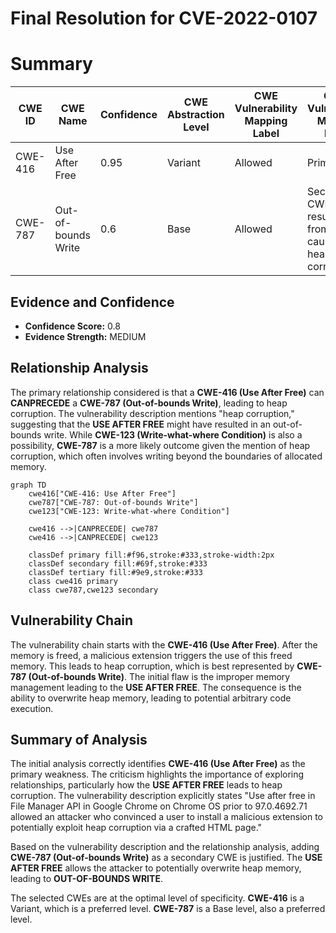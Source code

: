 # Final Resolution for CVE-2022-0107

# Summary
| CWE ID | CWE Name | Confidence | CWE Abstraction Level | CWE Vulnerability Mapping Label | CWE-Vulnerability Mapping Notes |
|---|---|---|---|---|---|
| CWE-416 | Use After Free | 0.95 | Variant | Allowed | Primary CWE |
| CWE-787 | Out-of-bounds Write | 0.6 | Base | Allowed | Secondary CWE, resulting from the UAF causing heap corruption|

## Evidence and Confidence

*   **Confidence Score:** 0.8
*   **Evidence Strength:** MEDIUM

## Relationship Analysis
The primary relationship considered is that a **CWE-416 (Use After Free)** can **CANPRECEDE** a **CWE-787 (Out-of-bounds Write)**, leading to heap corruption. The vulnerability description mentions "heap corruption," suggesting that the **USE AFTER FREE** might have resulted in an out-of-bounds write. While **CWE-123 (Write-what-where Condition)** is also a possibility, **CWE-787** is a more likely outcome given the mention of heap corruption, which often involves writing beyond the boundaries of allocated memory.

```mermaid
graph TD
    cwe416["CWE-416: Use After Free"]
    cwe787["CWE-787: Out-of-bounds Write"]
    cwe123["CWE-123: Write-what-where Condition"]
    
    cwe416 -->|CANPRECEDE| cwe787
    cwe416 -->|CANPRECEDE| cwe123
    
    classDef primary fill:#f96,stroke:#333,stroke-width:2px
    classDef secondary fill:#69f,stroke:#333
    classDef tertiary fill:#9e9,stroke:#333
    class cwe416 primary
    class cwe787,cwe123 secondary
```

## Vulnerability Chain
The vulnerability chain starts with the **CWE-416 (Use After Free)**. After the memory is freed, a malicious extension triggers the use of this freed memory. This leads to heap corruption, which is best represented by **CWE-787 (Out-of-bounds Write)**. The initial flaw is the improper memory management leading to the **USE AFTER FREE**. The consequence is the ability to overwrite heap memory, leading to potential arbitrary code execution.

## Summary of Analysis
The initial analysis correctly identifies **CWE-416 (Use After Free)** as the primary weakness. The criticism highlights the importance of exploring relationships, particularly how the **USE AFTER FREE** leads to heap corruption. The vulnerability description explicitly states "Use after free in File Manager API in Google Chrome on Chrome OS prior to 97.0.4692.71 allowed an attacker who convinced a user to install a malicious extension to potentially exploit heap corruption via a crafted HTML page."

Based on the vulnerability description and the relationship analysis, adding **CWE-787 (Out-of-bounds Write)** as a secondary CWE is justified. The **USE AFTER FREE** allows the attacker to potentially overwrite heap memory, leading to **OUT-OF-BOUNDS WRITE**.

The selected CWEs are at the optimal level of specificity. **CWE-416** is a Variant, which is a preferred level. **CWE-787** is a Base level, also a preferred level.